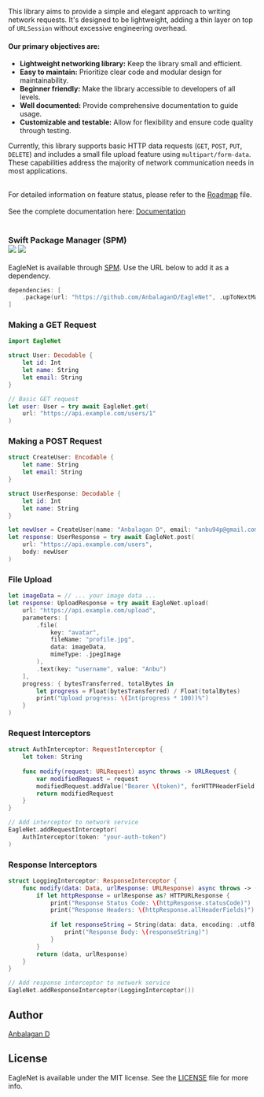 This library aims to provide a simple and elegant approach to writing network requests. It's designed to be lightweight, adding a thin layer on top of `URLSession` without excessive engineering overhead. 

#### Our primary objectives are:

- **Lightweight networking library:** Keep the library small and efficient.
- **Easy to maintain:** Prioritize clear code and modular design for maintainability.
- **Beginner friendly:** Make the library accessible to developers of all levels.
- **Well documented:** Provide comprehensive documentation to guide usage.
- **Customizable and testable:** Allow for flexibility and ensure code quality through testing.


Currently, this library supports basic HTTP data requests (`GET`, `POST`, `PUT`, `DELETE`) and includes a small file upload feature using `multipart/form-data`. These capabilities address the majority of network communication needs in most applications.<br><br>


For detailed information on feature status, please refer to the [Roadmap](https://github.com/AnbalaganD/EagleNet/wiki/Roadmap) file.
<br><br>
See the complete documentation here: [Documentation](https://swiftpackageindex.com/AnbalaganD/EagleNet/main/documentation/eaglenet)
<br><br>

### Swift Package Manager (SPM)<br/> [![](https://img.shields.io/endpoint?url=https%3A%2F%2Fswiftpackageindex.com%2Fapi%2Fpackages%2FAnbalaganD%2FEagleNet%2Fbadge%3Ftype%3Dswift-versions)](https://swiftpackageindex.com/AnbalaganD/EagleNet) [![](https://img.shields.io/endpoint?url=https%3A%2F%2Fswiftpackageindex.com%2Fapi%2Fpackages%2FAnbalaganD%2FEagleNet%2Fbadge%3Ftype%3Dplatforms)](https://swiftpackageindex.com/AnbalaganD/EagleNet)

EagleNet is available through [SPM](https://github.com/AnbalaganD/EagleNet). Use the URL below to add it as a dependency.

```swift
dependencies: [
    .package(url: "https://github.com/AnbalaganD/EagleNet", .upToNextMajor(from: "1.0.11"))
]
```

### Making a GET Request

```swift
import EagleNet

struct User: Decodable {
    let id: Int
    let name: String
    let email: String
}

// Basic GET request
let user: User = try await EagleNet.get(
    url: "https://api.example.com/users/1"
)
```

### Making a POST Request

```swift
struct CreateUser: Encodable {
    let name: String
    let email: String
}

struct UserResponse: Decodable {
    let id: Int
    let name: String
}

let newUser = CreateUser(name: "Anbalagan D", email: "anbu94p@gmail.com")
let response: UserResponse = try await EagleNet.post(
    url: "https://api.example.com/users",
    body: newUser
)
```

### File Upload

```swift
let imageData = // ... your image data ...
let response: UploadResponse = try await EagleNet.upload(
    url: "https://api.example.com/upload",
    parameters: [
        .file(
            key: "avatar",
            fileName: "profile.jpg",
            data: imageData,
            mimeType: .jpegImage
        ),
        .text(key: "username", value: "Anbu")
    ],
    progress: { bytesTransferred, totalBytes in
        let progress = Float(bytesTransferred) / Float(totalBytes)
        print("Upload progress: \(Int(progress * 100))%")
    }
)
```

### Request Interceptors

```swift
struct AuthInterceptor: RequestInterceptor {
    let token: String
    
    func modify(request: URLRequest) async throws -> URLRequest {
        var modifiedRequest = request
        modifiedRequest.addValue("Bearer \(token)", forHTTPHeaderField: "Authorization")
        return modifiedRequest
    }
}

// Add interceptor to network service
EagleNet.addRequestInterceptor(
    AuthInterceptor(token: "your-auth-token")
)
```

### Response Interceptors
```swift
struct LoggingInterceptor: ResponseInterceptor {
    func modify(data: Data, urlResponse: URLResponse) async throws -> (Data, URLResponse) {
        if let httpResponse = urlResponse as? HTTPURLResponse {
            print("Response Status Code: \(httpResponse.statusCode)")
            print("Response Headers: \(httpResponse.allHeaderFields)")
            
            if let responseString = String(data: data, encoding: .utf8) {
                print("Response Body: \(responseString)")
            }
        }
        return (data, urlResponse)
    }
}

// Add response interceptor to network service
EagleNet.addResponseInterceptor(LoggingInterceptor())
```

## Author

[Anbalagan D](mailto:anbu94p@gmail.com)

## License

EagleNet is available under the MIT license. See the [LICENSE](LICENSE) file for more info.
